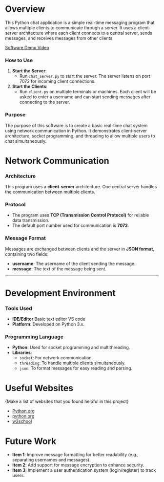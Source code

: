 # Overview

This Python chat application is a simple real-time messaging program that allows multiple clients to communicate through a server. It uses a client-server architecture where each client connects to a central server, sends messages, and receives messages from other clients.

[Software Demo Video](https://www.loom.com/share/56473642e90d4de6847c0344ab017a8b?sid=2efee2c2-4e5c-4eb5-88d2-514eabb93d1b)

### How to Use

1. **Start the Server**:
   - Run `chat_server.py` to start the server. The server listens on port 7072 for incoming client connections.
2. **Start the Clients**:
   - Run `client.py` on multiple terminals or machines. Each client will be asked to enter a username and can start sending messages after connecting to the server.

### Purpose

The purpose of this software is to create a basic real-time chat system using network communication in Python. It demonstrates client-server architecture, socket programming, and threading to allow multiple users to chat simultaneously.

# Network Communication

### Architecture

This program uses a **client-server** architecture. One central server handles the communication between multiple clients.

### Protocol

- The program uses **TCP (Transmission Control Protocol)** for reliable data transmission.
- The default port number used for communication is **7072**.

### Message Format

Messages are exchanged between clients and the server in **JSON format**, containing two fields:

- **username**: The username of the client sending the message.
- **message**: The text of the message being sent.

---

# Development Environment

### Tools Used

- **IDE/Editor**:Basic text editor VS code
- **Platform**: Developed on Python 3.x.

### Programming Language

- **Python**: Used for socket programming and multithreading.
- **Libraries**:
  - `socket`: For network communication.
  - `threading`: To handle multiple clients simultaneously.
  - `json`: To format messages for easy reading and parsing.

# Useful Websites

{Make a list of websites that you found helpful in this project}

- [Python.org](https://docs.python.org/3.6/library/socket.html)
- [python.org](https://docs.python.org/3.6/library/socketserver.html)
- [w2school](https://www.w3schools.com/python/default.asp)

# Future Work

- **Item 1**: Improve message formatting for better readability (e.g., separating usernames and messages).
- **Item 2**: Add support for message encryption to enhance security.
- **Item 3**: Implement a user authentication system (login/register) to track users.
